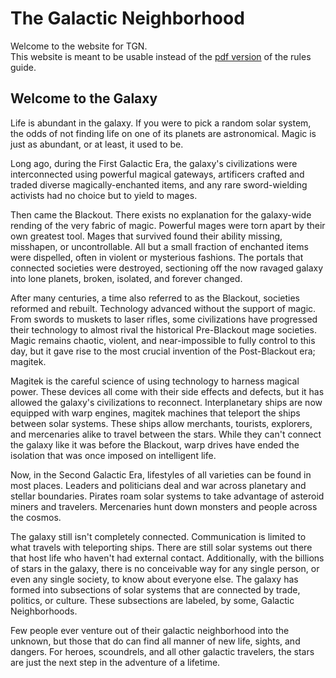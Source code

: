 # The Galactic Neighborhood

Welcome to the website for TGN.  
This website is meant to be usable instead of the [pdf version][1] of the rules guide.

## Welcome to the Galaxy

Life is abundant in the galaxy. If you were to pick a random solar system, the odds of not finding life on one of its planets are astronomical. Magic is just as abundant, or at least, it used to be.  

Long ago, during the First Galactic Era, the galaxy's civilizations were interconnected using powerful magical gateways, artificers crafted and traded diverse magically-enchanted items, and any rare sword-wielding activists had no choice but to yield to mages.  

Then came the Blackout. There exists no explanation for the galaxy-wide rending of the very fabric of magic. Powerful mages were torn apart by their own greatest  tool. Mages that survived found their ability missing, misshapen, or uncontrollable. All but a small fraction of enchanted items were dispelled, often in violent or mysterious fashions. The portals that connected societies were destroyed, sectioning off the now ravaged galaxy into lone planets, broken, isolated, and forever changed.  

After many centuries, a time also referred to as the Blackout, societies reformed and rebuilt. Technology advanced without the support of magic. From swords to muskets to laser rifles, some civilizations have progressed their technology to almost rival the historical Pre-Blackout mage societies. Magic remains chaotic, violent, and near-impossible to fully control to this day, but it gave rise to the most crucial invention of the Post-Blackout era; magitek.  

Magitek is the careful science of using technology to harness magical power. These devices all come with their side effects and defects, but it has allowed the galaxy's civilizations to reconnect. Interplanetary ships are now equipped with warp engines, magitek machines that teleport the ships between solar systems. These ships allow merchants, tourists, explorers, and mercenaries alike to travel between the stars. While they can't connect the galaxy like it was before the Blackout, warp drives have ended the isolation that was once imposed on intelligent life.  

Now, in the Second Galactic Era, lifestyles of all varieties can be found in most places. Leaders and politicians deal and war across planetary and stellar boundaries. Pirates roam solar systems to take advantage of asteroid miners and travelers. Mercenaries hunt down monsters and people across the cosmos. 

The galaxy still isn't completely connected. Communication is limited to what travels with teleporting ships. There are still solar systems out there that host life who haven't had external contact. Additionally, with the billions of stars in the galaxy, there is no conceivable way for any single person, or even any single society, to know about everyone else. The galaxy has formed into subsections of solar systems that are connected by trade, politics, or culture. These subsections are labeled, by some, Galactic Neighborhoods.  

Few people ever venture out of their galactic neighborhood into the unknown, but those that do can find all manner of new life, sights, and dangers. For heroes, scoundrels, and all other galactic travelers, the stars are just the next step in the adventure of a lifetime.

[1]: <1.02 The Galactic Neighborhood.pdf>